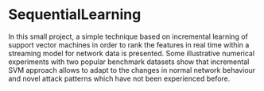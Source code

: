 # SequentialLearning
In this small project, a simple technique based on incremental learning of support vector machines in order to rank the features in real time within a streaming model for network data is presented. Some illustrative numerical experiments with two popular benchmark datasets show that incremental SVM approach allows to adapt to the changes in normal network behaviour and novel attack patterns which have not been experienced before.
